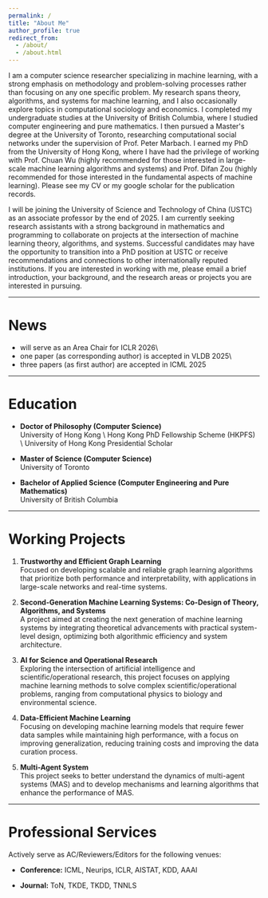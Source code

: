 ```yaml
---
permalink: /
title: "About Me"
author_profile: true
redirect_from: 
  - /about/
  - /about.html
---
```


I am a computer science researcher specializing in machine learning, with a strong emphasis on methodology and problem-solving processes rather than focusing on any one specific problem. My research spans theory, algorithms, and systems for machine learning, and I also occasionally explore topics in computational sociology and economics. I completed my undergraduate studies at the University of British Columbia, where I studied computer engineering and pure mathematics. I then pursued a Master's degree at the University of Toronto, researching computational social networks under the supervision of Prof. Peter Marbach. I earned my PhD from the University of Hong Kong, where I have had the privilege of working with Prof. Chuan Wu (highly recommended for those interested in large-scale machine learning algorithms and systems) and Prof. Difan Zou (highly recommended for those interested in the fundamental aspects of machine learning). Please see my CV or my google scholar for the publication records.

I will be joining the University of Science and Technology of China (USTC) as an associate professor by the end of 2025. I am currently seeking research assistants with a strong background in mathematics and programming to collaborate on projects at the intersection of machine learning theory, algorithms, and systems. Successful candidates may have the opportunity to transition into a PhD position at USTC or receive recommendations and connections to other internationally reputed institutions. If you are interested in working with me, please email a brief introduction, your background, and the research areas or projects you are interested in pursuing.

------

News
======
- will serve as an Area Chair for ICLR 2026\\
- one paper (as corresponding author) is accepted in VLDB 2025\\
- three papers (as first author) are accepted in ICML 2025

------

Education
======
- **Doctor of Philosophy (Computer Science)**  
  University of Hong Kong  \\
  Hong Kong PhD Fellowship Scheme (HKPFS) \\
  University of Hong Kong Presidential Scholar

- **Master of Science (Computer Science)**  
  University of Toronto  

- **Bachelor of Applied Science (Computer Engineering and Pure Mathematics)**  
  University of British Columbia


------

Working Projects
======
1. **Trustworthy and Efficient Graph Learning**  
   Focused on developing scalable and reliable graph learning algorithms that prioritize both performance and interpretability, with applications in large-scale networks and real-time systems.

2. **Second-Generation Machine Learning Systems: Co-Design of Theory, Algorithms, and Systems**  
   A project aimed at creating the next generation of machine learning systems by integrating theoretical advancements with practical system-level design, optimizing both algorithmic efficiency and system architecture.

3. **AI for Science and Operational Research**  
   Exploring the intersection of artificial intelligence and scientific/operational research, this project focuses on applying machine learning methods to solve complex scientific/operational problems, ranging from computational physics to biology and environmental science.

4. **Data-Efficient Machine Learning**  
   Focusing on developing machine learning models that require fewer data samples while maintaining high performance, with a focus on improving generalization, reducing training costs and improving the data curation process.

5. **Multi-Agent System**  
   This project seeks to better understand the dynamics of multi-agent systems (MAS) and to develop mechanisms and learning algorithms that enhance the performance of MAS.

------

Professional Services
======
Actively serve as AC/Reviewers/Editors for the following venues: 

- **Conference:** ICML, Neurips, ICLR, AISTAT, KDD, AAAI

- **Journal:** ToN, TKDE, TKDD, TNNLS




<!-- This is the front page of a website that is powered by the [Academic Pages template](https://github.com/academicpages/academicpages.github.io) and hosted on GitHub pages. [GitHub pages](https://pages.github.com) is a free service in which websites are built and hosted from code and data stored in a GitHub repository, automatically updating when a new commit is made to the repository. This template was forked from the [Minimal Mistakes Jekyll Theme](https://mmistakes.github.io/minimal-mistakes/) created by Michael Rose, and then extended to support the kinds of content that academics have: publications, talks, teaching, a portfolio, blog posts, and a dynamically-generated CV. Incidentally, these same features make it a great template for anyone that needs to show off a professional template!

 You can fork [this template](https://github.com/academicpages/academicpages.github.io) right now, modify the configuration and Markdown files, add your own PDFs and other content, and have your own site for free, with no ads!

A data-driven personal website
======
Like many other Jekyll-based GitHub Pages templates, Academic Pages makes you separate the website's content from its form. The content & metadata of your website are in structured Markdown files, while various other files constitute the theme, specifying how to transform that content & metadata into HTML pages. You keep these various Markdown (.md), YAML (.yml), HTML, and CSS files in a public GitHub repository. Each time you commit and push an update to the repository, the [GitHub pages](https://pages.github.com/) service creates static HTML pages based on these files, which are hosted on GitHub's servers free of charge.

Many of the features of dynamic content management systems (like Wordpress) can be achieved in this fashion, using a fraction of the computational resources and with far less vulnerability to hacking and DDoSing. You can also modify the theme to your heart's content without touching the content of your site. If you get to a point where you've broken something in Jekyll/HTML/CSS beyond repair, your Markdown files describing your talks, publications, etc. are safe. You can rollback the changes or even delete the repository and start over - just be sure to save the Markdown files! You can also write scripts that process the structured data on the site, such as [this one](https://github.com/academicpages/academicpages.github.io/blob/master/talkmap.ipynb) that analyzes metadata in pages about talks to display [a map of every location you've given a talk](https://academicpages.github.io/talkmap.html).

For those users that need more advanced functionality, the template also supports the following popular tools:
- [MathJax](https://www.mathjax.org/) for mathematical equations
- [Mermaid](https://mermaid.js.org/) for diagraming
- [Plotly](https://plotly.com/javascript/) for plotting

Getting started
======
1. Register a GitHub account if you don't have one and confirm your e-mail (required!)
1. Fork [this template](https://github.com/academicpages/academicpages.github.io) by clicking the "Use this template" button in the top right. 
1. Go to the repository's settings (rightmost item in the tabs that start with "Code", should be below "Unwatch"). Rename the repository "[your GitHub username].github.io", which will also be your website's URL.
1. Set site-wide configuration and create content & metadata (see below -- also see [this set of diffs](http://archive.is/3TPas) showing what files were changed to set up [an example site](https://getorg-testacct.github.io) for a user with the username "getorg-testacct")
1. Upload any files (like PDFs, .zip files, etc.) to the files/ directory. They will appear at https://[your GitHub username].github.io/files/example.pdf.  
1. Check status by going to the repository settings, in the "GitHub pages" section

Site-wide configuration
------
The main configuration file for the site is in the base directory in [_config.yml](https://github.com/academicpages/academicpages.github.io/blob/master/_config.yml), which defines the content in the sidebars and other site-wide features. You will need to replace the default variables with ones about yourself and your site's github repository. The configuration file for the top menu is in [_data/navigation.yml](https://github.com/academicpages/academicpages.github.io/blob/master/_data/navigation.yml). For example, if you don't have a portfolio or blog posts, you can remove those items from that navigation.yml file to remove them from the header. 

Create content & metadata
------
For site content, there is one Markdown file for each type of content, which are stored in directories like _publications, _talks, _posts, _teaching, or _pages. For example, each talk is a Markdown file in the [_talks directory](https://github.com/academicpages/academicpages.github.io/tree/master/_talks). At the top of each Markdown file is structured data in YAML about the talk, which the theme will parse to do lots of cool stuff. The same structured data about a talk is used to generate the list of talks on the [Talks page](https://academicpages.github.io/talks), each [individual page](https://academicpages.github.io/talks/2012-03-01-talk-1) for specific talks, the talks section for the [CV page](https://academicpages.github.io/cv), and the [map of places you've given a talk](https://academicpages.github.io/talkmap.html) (if you run this [python file](https://github.com/academicpages/academicpages.github.io/blob/master/talkmap.py) or [Jupyter notebook](https://github.com/academicpages/academicpages.github.io/blob/master/talkmap.ipynb), which creates the HTML for the map based on the contents of the _talks directory).

**Markdown generator**

The repository includes [a set of Jupyter notebooks](https://github.com/academicpages/academicpages.github.io/tree/master/markdown_generator
) that converts a CSV containing structured data about talks or presentations into individual Markdown files that will be properly formatted for the Academic Pages template. The sample CSVs in that directory are the ones I used to create my own personal website at stuartgeiger.com. My usual workflow is that I keep a spreadsheet of my publications and talks, then run the code in these notebooks to generate the Markdown files, then commit and push them to the GitHub repository.

How to edit your site's GitHub repository
------
Many people use a git client to create files on their local computer and then push them to GitHub's servers. If you are not familiar with git, you can directly edit these configuration and Markdown files directly in the github.com interface. Navigate to a file (like [this one](https://github.com/academicpages/academicpages.github.io/blob/master/_talks/2012-03-01-talk-1.md) and click the pencil icon in the top right of the content preview (to the right of the "Raw | Blame | History" buttons). You can delete a file by clicking the trashcan icon to the right of the pencil icon. You can also create new files or upload files by navigating to a directory and clicking the "Create new file" or "Upload files" buttons. 

Example: editing a Markdown file for a talk
![Editing a Markdown file for a talk](/images/editing-talk.png)

For more info
------
More info about configuring Academic Pages can be found in [the guide](https://academicpages.github.io/markdown/), the [growing wiki](https://github.com/academicpages/academicpages.github.io/wiki), and you can always [ask a question on GitHub](https://github.com/academicpages/academicpages.github.io/discussions). The [guides for the Minimal Mistakes theme](https://mmistakes.github.io/minimal-mistakes/docs/configuration/) (which this theme was forked from) might also be helpful. -->
